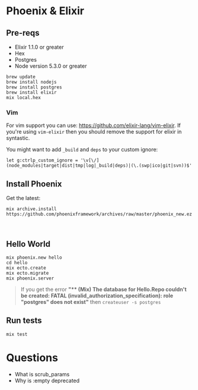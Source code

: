 # Phoenix & Elixir

## Pre-reqs

* Elixir 1.1.0 or greater
* Hex
* Postgres
* Node version 5.3.0 or greater

```    ​​
​​brew update
brew install nodejs
brew install postgres
brew install elixir
mix local.hex
```

### Vim

For vim support you can use: https://github.com/elixir-lang/vim-elixir. If you're using `vim-elixir` then you should remove the support for elixir in syntastic.

You might want to add `_build` and `deps` to your custom ignore:

`let g:ctrlp_custom_ignore = '\v[\/](node_modules|target|dist|tmp|log|_build|deps)|(\.(swp|ico|git|svn))$'`


## Install Phoenix

Get the latest:

```
mix archive.install https://github.com/phoenixframework/archives/raw/master/phoenix_new.ez
```
​
## Hello World

```
mix​​ ​​phoenix.new​​ ​​hello​
cd hello
mix ecto.create
mix ecto.migrate
mix phoenix.server
```

> If you get the error **"\*\* (Mix) The database for Hello.Repo couldn't be created: FATAL (invalid_authorization_specification): role "postgres" does not exist"** then `createuser -s postgres`


## Run tests

```
mix test
```

# Questions

* What is scrub_params
* Why is :empty deprecated
